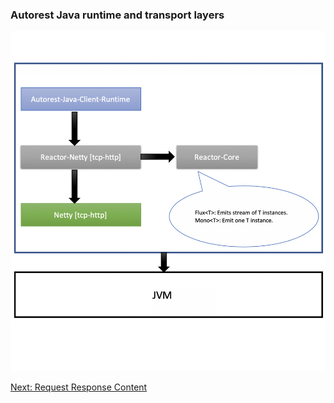 ### Autorest Java runtime and transport layers

![alt text](https://github.com/anuchandy/jva-http-pipeline/blob/immutable-pipeline/doc/Runtime_Transport_Layers.png)

[Next: Request Response Content](https://github.com/anuchandy/jva-http-pipeline/blob/immutable-pipeline/doc/Request_Response_Content.md)




